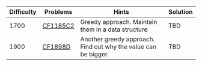 | Difficulty | Problems | Hints | Solution |
| -------- | -------- | -------- | -------- |
| 1700 | [CF1185C2](https://codeforces.com/problemset/problem/1185/C2) | Greedy approach. Maintain them in a data structure | TBD |
| 1900 | [CF1898D](https://codeforces.com/problemset/problem/1898/D) | Another greedy approach. Find out why the value can be bigger. | TBD |